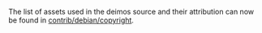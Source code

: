 The list of assets used in the deimos source and their attribution can now be found in [contrib/debian/copyright](../contrib/debian/copyright).
